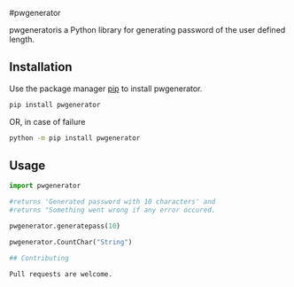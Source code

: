 #pwgenerator

pwgeneratoris a Python library for generating password of the user defined length.

## Installation

Use the package manager [pip](https://pip.pypa.io/en/stable/) to install pwgenerator.


```bash
pip install pwgenerator
```
   OR, in case of failure

```bash
python -m pip install pwgenerator
```
## Usage

```python
import pwgenerator

#returns 'Generated password with 10 characters' and
#returns "Something went wrong if any error occured.

pwgenerator.generatepass(10)

pwgenerator.CountChar("String")

## Contributing

Pull requests are welcome. 

